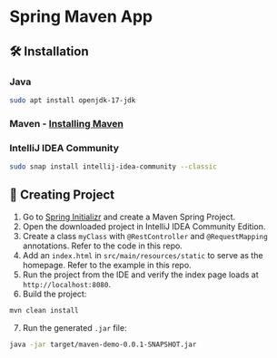 
# Spring Maven App

## 🛠️ Installation

### Java
```bash
sudo apt install openjdk-17-jdk
```

### Maven - [Installing Maven](https://github.com/ShubhamBhavsar101/Installing-Maven)

### IntelliJ IDEA Community
```bash
sudo snap install intellij-idea-community --classic
```

## 🚀 Creating Project

1. Go to [Spring Initializr](https://start.spring.io/) and create a Maven Spring Project.
2. Open the downloaded project in IntelliJ IDEA Community Edition.
3. Create a class `myClass` with `@RestController` and `@RequestMapping` annotations. Refer to the code in this repo.
4. Add an `index.html` in `src/main/resources/static` to serve as the homepage. Refer to the example in this repo.
5. Run the project from the IDE and verify the index page loads at `http://localhost:8080`.
6. Build the project:
```bash
mvn clean install
```
7. Run the generated `.jar` file:
```bash
java -jar target/maven-demo-0.0.1-SNAPSHOT.jar
```
